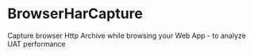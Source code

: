 # BrowserHarCapture
Capture browser Http Archive while browsing your Web App - to analyze UAT performance
